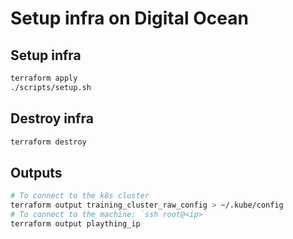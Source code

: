 # Setup infra on Digital Ocean

## Setup infra

```bash
terraform apply
./scripts/setup.sh
```

## Destroy infra

```bash
terraform destroy
```

## Outputs

```bash
# To connect to the k8s cluster
terraform output training_cluster_raw_config > ~/.kube/config
# To connect to the machine: `ssh root@<ip>`
terraform output plaything_ip
```
